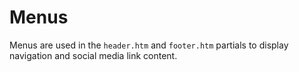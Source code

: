# Menus

Menus are used in the `header.htm` and `footer.htm` partials to display navigation and social media link content.&#x20;
